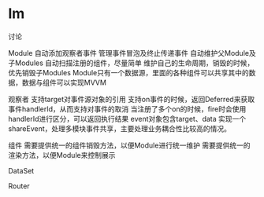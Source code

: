 lm
==

讨论

Module
    自动添加观察者事件
    管理事件冒泡及终止传递事件
    自动维护父Module及子Modules
    自动扫描注册的组件，尽量简单
    维护自己的生命周期，销毁的时候，优先销毁子Modules
    Module只有一个数据源，里面的各种组件可以共享其中的数据，数据与组件可以实现MVVM
    
观察者
    支持target对事件源对象的引用
    支持on事件的时候，返回Deferred来获取事件handlerId，从而支持对事件的取消
    当注册了多个on的时候，fire时会使用handlerId进行区分，可以返回执行结果
    event对象包含target、data
    实现一个shareEvent，处理多模块事件共享，主要处理业务耦合性比较高的情况。
    
组件
    需要提供统一的组件销毁方法，以便Module进行统一维护
    需要提供统一的渲染方法，以便Module来控制展示

DataSet
    
Router
